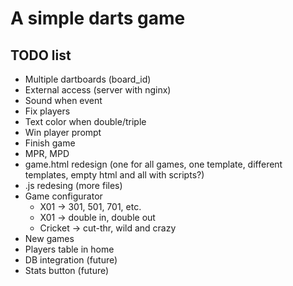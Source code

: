 # A simple darts game

## TODO list

- Multiple dartboards (board_id)
- External access (server with nginx)
- Sound when event
- Fix players
- Text color when double/triple
- Win player prompt
- Finish game
- MPR, MPD
- game.html redesign (one for all games, one template, different templates, empty html and all with scripts?)
- .js redesing (more files)
- Game configurator
  - X01 -> 301, 501, 701, etc.
  - X01 -> double in, double out
  - Cricket -> cut-thr, wild and crazy
- New games
- Players table in home
- DB integration (future)
- Stats button (future)